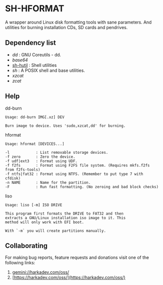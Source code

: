 # SH-HFORMAT

A wrapper around Linux disk formatting tools with sane parameters. And
utilities for burning installation CDs, SD cards and pendrives.

## Dependency list

- *dd* : GNU Coreutils - dd.
- *base64*
- [sh-hutil](https://github.com/harkaitz/sh-hutil) : Shell utilities
- *sh* : A POSIX shell and base utilities.
- *xzcat*
- *zcat*

## Help

dd-burn

    Usage: dd-burn IMG[.xz] DEV
    
    Burn image to device. Uses 'sudo,xzcat,dd' for burning.

hformat

    Usage: hformat [DEVICES...]
    
    -l            : List removable storage devices.
    -f zero       : Zero the device.
    -f udf|ext3   : Format using UDF.
    -f f2fs       : Format using F2FS file system. (Requires mkfs.f2fs from f2fs-tools)
    -f ntfs|fat32 : Format using NTFS. (Remember to put type 7 with cfdisk)
    -n NAME       : Name for the partition.
    -F            : Run fast formatting. (No zeroing and bad block checks)

liso

    Usage: liso [-m] ISO DRIVE
    
    This program first formats the DRIVE to FAT32 and then
    extracts a GNU/Linux installation iso image to it. This
    method will only work with EFI boot.
    
    With `-m` you will create partitions manually.

## Collaborating

For making bug reports, feature requests and donations visit
one of the following links:

1. [gemini://harkadev.com/oss/](gemini://harkadev.com/oss/)
2. [https://harkadev.com/oss/](https://harkadev.com/oss/)
